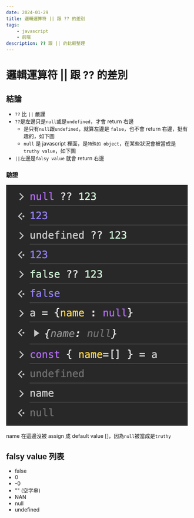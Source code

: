 ```yaml
---
date: 2024-01-29
title: 邏輯運算符 || 跟 ?? 的差別
tags:
    - javascript
    - 前端
description: ?? 跟 || 的比較整理
---
```


# 邏輯運算符 || 跟 ?? 的差別

## 結論

-   `??` 比 `||` 嚴謹
-   `??`是左邊只是`null`或是`undefined`，才會 return 右邊
    -   是只有`null`跟`undefined`，就算左邊是 `false`，也不會 return 右邊，挺有趣的，如下圖
    -   `null` 是 javascript 裡面，是`特殊的 object`，在某些狀況會被當成是 `truthy value`，如下圖
-   `||`左邊是`falsy value` 就會 return 右邊

### 驗證

![operator](../images/2024-01-29_01/01.png)

name 在這邊沒被 assign 成 default value []，因為`null`被當成是`truthy`

## falsy value 列表

-   false
-   0
-   -0
-   "" (空字串)
-   NAN
-   null
-   undefined

<Comment />
